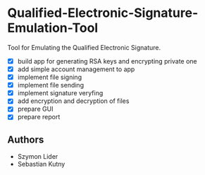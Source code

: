 # Qualified-Electronic-Signature-Emulation-Tool
Tool for Emulating the Qualified Electronic Signature.

- [x] build app for generating RSA keys and encrypting private one
- [x] add simple account management to app
- [x] implement file signing
- [x] implement file sending
- [x] implement signature veryfing
- [x] add encryption and decryption of files
- [x] prepare GUI
- [x] prepare report

## Authors
- Szymon Lider
- Sebastian Kutny
